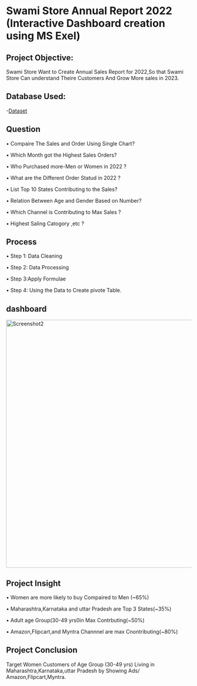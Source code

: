 # Swami Store Annual Report 2022 (Interactive Dashboard creation using MS Exel)

## Project Objective:
Swami Store Want to Create Annual Sales Report for 2022,So that Swami  Store Can understand Theire Customers And Grow More sales in 2023.
## Database Used:

-<a href="https://github.com/pradnya-madane/Data-Analysis-Dashboard-2?tab=readme-ov-file#data-analysis-dashboard-2">Dataset</a>


## Question 
•	Compaire The Sales and Order Using Single Chart?

•	Which Month got the Highest Sales Orders?

•	Who Purchased more-Men or Women in 2022 ?

•	What are the Different Order Statud in 2022 ?

•	List Top 10 States Contributing to the Sales?

•	Relation Between Age  and Gender  Based on Number?

•	Which Channel is Contributing to Max Sales ?

•	Highest Saling Catogory ,etc ?

 ## Process
 
•	Step 1: Data Cleaning

•	Step 2: Data Processing 

•	Step 3:Apply Formulae

•	Step 4: Using the Data to Create pivote  Table.

## dashboard
<img width="673" alt="Screenshot2" src="https://github.com/user-attachments/assets/d57ee02b-8536-45ac-ac22-94b94f50d89a" />

## Project Insight 
•	Women are more likely to buy Compaired to Men (~65%)

•	Maharashtra,Karnataka and uttar Pradesh are Top 3 States(~35%)

•	Adult age Group(30-49 yrs0in Max Contrbuting(~50%)

•	Amazon,Flipcart,and Myntra Channnel are max Cnontributing(~80%)

## Project Conclusion
Target Women Customers of Age Group (30-49 yrs) Living in Maharashtra,Karnataka,uttar Pradesh by Showing Ads/ Amazon,Flipcart,Myntra.



